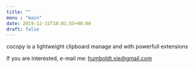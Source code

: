 ```yaml
---
title: ""
menu : "main"
date: 2019-12-31T18:01:55+08:00
draft: false
---
```


cocopy is a lightweight clipboard manage and  with powerfull extensions

If you are interested, e-mail me: humboldt.xie@gmail.com
